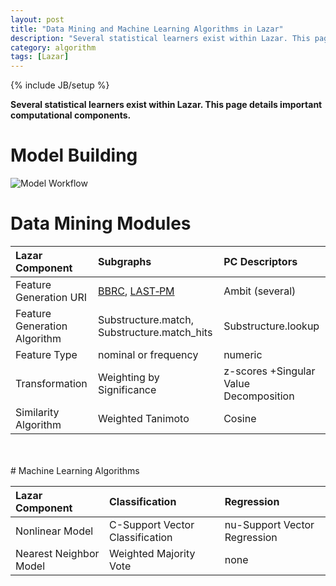 ```yaml
---
layout: post
title: "Data Mining and Machine Learning Algorithms in Lazar"
description: "Several statistical learners exist within Lazar. This page details important computational components."
category: algorithm
tags: [Lazar]
---
```

{% include JB/setup %}

**Several statistical learners exist within Lazar. This page details important computational components.**

# Model Building

![Model Workflow](http://www.maunz.de/wordpress/wp-content/uploads/2012/01/Workflow_Model4.png)

# Data Mining Modules

|Lazar Component|Subgraphs|PC Descriptors|
|:--------------|:--------|:-------------|
|Feature Generation URI|[BBRC](http://bbrc.maunz.de), [LAST‑PM](http://last-pm.maunz.de)|Ambit (several)|
|Feature Generation Algorithm|Substructure.match, Substructure.match_hits|Substructure.lookup|
|Feature Type|nominal or frequency|numeric|
|Transformation|Weighting by Significance|z-scores +Singular Value Decomposition|
|Similarity Algorithm|Weighted Tanimoto|Cosine|

<br /> 
<br /> 
# Machine Learning Algorithms

|Lazar Component|Classification|Regression|
|:--------------|:-------------|:---------|
|Nonlinear Model|C-Support Vector Classification|nu-Support Vector Regression|
|Nearest Neighbor Model|Weighted Majority Vote|none|
